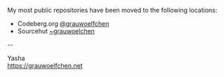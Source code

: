 My most public repositories have been moved to the following locations:

* Codeberg.org [@grauwoelfchen](https://codeberg.org/grauwoelfchen)
* Sourcehut [~grauwoelchen](https://git.sr.ht/~grauwoelfchen/)

--

Yasha  
https://grauwoelfchen.net
